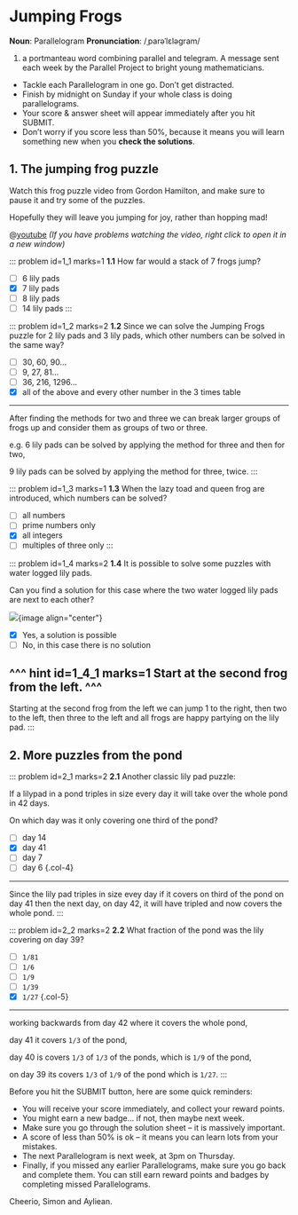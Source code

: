 # Jumping Frogs

<div class="dictionary">

__Noun__: Parallelogram
__Pronunciation__: /ˌparəˈlɛləɡram/

1. a portmanteau word combining parallel and telegram. A message sent each
week by the Parallel Project to bright young mathematicians.

</div>

*	Tackle each Parallelogram in one go. Don’t get distracted.
*	Finish by midnight on Sunday if your whole class is doing parallelograms.
*	Your score & answer sheet will appear immediately after you hit SUBMIT.
*	Don’t worry if you score less than 50%, because it means you will learn something new when you __check the solutions__.


## 1. The jumping frog puzzle

Watch this frog puzzle video from Gordon Hamilton, and make sure to pause it and try some of the puzzles.  

Hopefully they will leave you jumping for joy, rather than hopping mad!

@[youtube](X3HDnrehyDM?rel=0) _(If you have problems watching the video, right click to open it in a new window)_

::: problem id=1_1 marks=1
__1.1__ How far would a stack of 7 frogs jump?

* [ ] 6 lily pads
* [x] 7 lily pads
* [ ] 8 lily pads
* [ ] 14 lily pads
:::

::: problem id=1_2 marks=2
__1.2__ Since we can solve the Jumping Frogs puzzle for 2 lily pads and 3 lily pads, which other numbers can be solved in the same way?

* [ ] 30, 60, 90…
* [ ] 9, 27, 81…
* [ ] 36, 216, 1296…
* [x] all of the above and every other number in the 3 times table

---

After finding the methods for two and three we can break larger groups of frogs up and consider them as groups of two or three.  

e.g. 6 lily pads can be solved by applying the method for three and then for two,  

9 lily pads can be solved by applying the method for three, twice.
:::

::: problem id=1_3 marks=1
__1.3__ When the lazy toad and queen frog are introduced, which numbers can be solved?

* [ ] all numbers
* [ ] prime numbers only
* [x] all integers
* [ ] multiples of three only
:::

::: problem id=1_4 marks=2
__1.4__ It is possible to solve some puzzles with water logged lily pads.  

Can you find a solution for this case where the two water logged lily pads are next to each other?

![](/resources/6-10-jumping-frogs/1-water-logged-lily.jpg){image align="center"}

* [x] Yes, a solution is possible
* [ ] No, in this case there is no solution

^^^ hint id=1_4_1 marks=1
Start at the second frog from the left.
^^^
---

Starting at the second frog from the left we can jump 1 to the right, then two to the left, then three to the left and all frogs are happy partying on the lily pad.
:::

## 2. More puzzles from the pond

::: problem id=2_1 marks=2
__2.1__ Another classic lily pad puzzle:  

If a lilypad in a pond triples in size every day it will take over the whole pond in 42 days.  

On which day was it only covering one third of the pond?  

* [ ] day 14
* [x] day 41
* [ ] day 7
* [ ] day 6
{.col-4}

---
Since the lily pad triples in size evey day if it covers on third of the pond on day 41 then the next day, on day 42, it will have tripled and now covers the whole pond.
:::

::: problem id=2_2 marks=2
__2.2__ What fraction of the pond was the lily covering on day 39?

* [ ] `1/81`
* [ ] `1/6`
* [ ] `1/9`
* [ ] `1/39`
* [x] `1/27`
{.col-5}

---

working backwards from day 42 where it covers the whole pond,  

day 41 it covers `1/3` of the pond,  

day 40 is covers `1/3` of `1/3` of the ponds, which is `1/9` of the pond,  

on day 39 its covers `1/3` of `1/9` of the pond which is `1/27`.
:::

Before you hit the SUBMIT button, here are some quick reminders:

*	You will receive your score immediately, and collect your reward points.
*	You might earn a new badge... if not, then maybe next week.
*	Make sure you go through the solution sheet – it is massively important.
*	A score of less than 50% is ok – it means you can learn lots from your mistakes.
*	The next Parallelogram is next week, at 3pm on Thursday.
*	Finally, if you missed any earlier Parallelograms, make sure you go back and complete them. You can still earn reward points and badges by completing missed Parallelograms.

Cheerio,
Simon and Ayliean.

